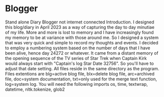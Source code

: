 # Blogger
Stand alone Diary Blogger not internet connected
Introduction. I designed this blog/diary in April 2023 as a way of capturing the day to day minutiae of my life. More and more is lost to memory and I have increasingly found my memory to be at variance  with those around me. So I designed a system that was very quick and simple to record my thoughts and events. I decided to employ a numbering system based on the number of days that I have been alive, hence day 24272 or whatever. It came from a distant memory of the opening sequence of the TV series of Star Trek when Captain Kirk would always start with "Captain's log Star Date 32756". So you'll have to adjust that date setting.
All files reside in the same directory as the program.
Files extentions are blg=active blog file, blx=delete blog file, arc=archived file, doc=system documentation, txt=only used for the merge text function, log=system log.
You will need the following imports os, time, textwrap, datetime, nltk.tokenize, glob2
